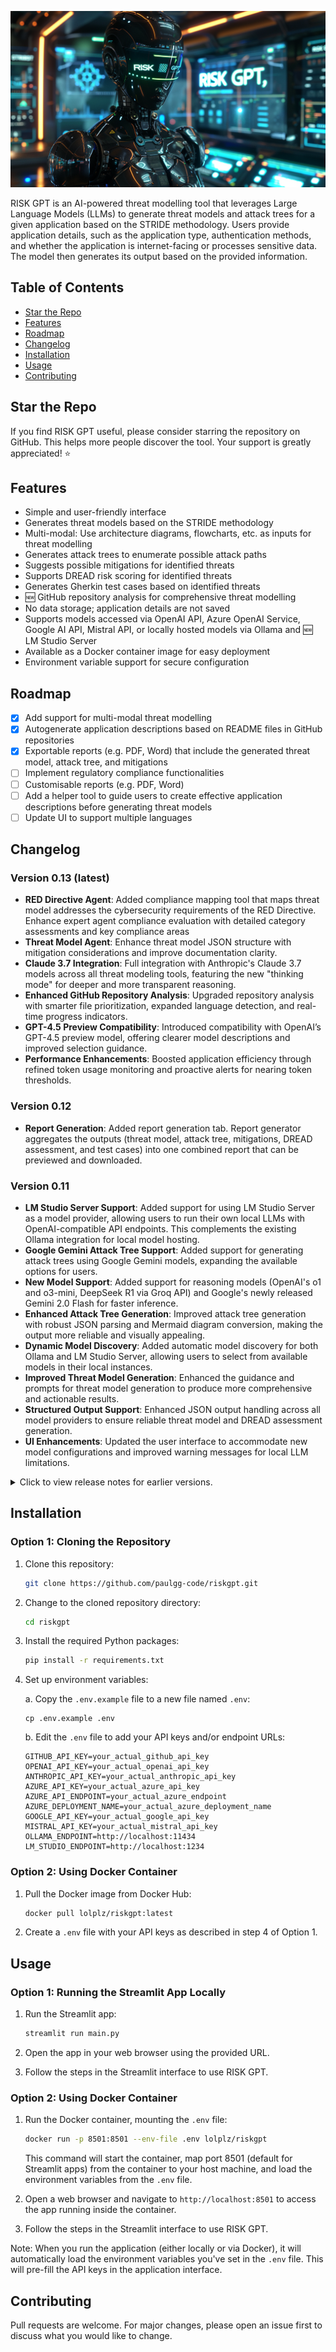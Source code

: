 ![RISKGPT](logo.png)

RISK GPT is an AI-powered threat modelling tool that leverages Large Language Models (LLMs) to generate threat models and attack trees for a given application based on the STRIDE methodology. Users provide application details, such as the application type, authentication methods, and whether the application is internet-facing or processes sensitive data. The model then generates its output based on the provided information.

## Table of Contents
- [Star the Repo](#star-the-repo)
- [Features](#features)
- [Roadmap](#roadmap)
- [Changelog](#changelog)
- [Installation](#installation)
- [Usage](#usage)
- [Contributing](#contributing)

## Star the Repo

If you find RISK GPT useful, please consider starring the repository on GitHub. This helps more people discover the tool. Your support is greatly appreciated! ⭐

## Features
- Simple and user-friendly interface
- Generates threat models based on the STRIDE methodology
- Multi-modal: Use architecture diagrams, flowcharts, etc. as inputs for threat modelling 
- Generates attack trees to enumerate possible attack paths
- Suggests possible mitigations for identified threats
- Supports DREAD risk scoring for identified threats
- Generates Gherkin test cases based on identified threats
- 🆕 GitHub repository analysis for comprehensive threat modelling
- No data storage; application details are not saved
- Supports models accessed via OpenAI API, Azure OpenAI Service, Google AI API, Mistral API, or locally hosted models via Ollama and 🆕 LM Studio Server
- Available as a Docker container image for easy deployment
- Environment variable support for secure configuration

## Roadmap
- [x] Add support for multi-modal threat modelling
- [x] Autogenerate application descriptions based on README files in GitHub repositories
- [x] Exportable reports (e.g. PDF, Word) that include the generated threat model, attack tree, and mitigations
- [ ] Implement regulatory compliance functionalities
- [ ] Customisable  reports (e.g. PDF, Word) 
- [ ] Add a helper tool to guide users to create effective application descriptions before generating threat models
- [ ] Update UI to support multiple languages

## Changelog

### Version 0.13 (latest)

- **RED Directive Agent**: Added compliance mapping tool that maps threat model addresses the cybersecurity requirements of the RED Directive.
Enhance expert agent compliance evaluation with detailed category assessments and key compliance areas
- **Threat Model Agent**: Enhance threat model JSON structure with mitigation considerations and improve documentation clarity.
- **Claude 3.7 Integration**: Full integration with Anthropic's Claude 3.7 models across all threat modeling tools, featuring the new "thinking mode" for deeper and more transparent reasoning.
- **Enhanced GitHub Repository Analysis**: Upgraded repository analysis with smarter file prioritization, expanded language detection, and real-time progress indicators.
- **GPT-4.5 Preview Compatibility**: Introduced compatibility with OpenAI’s GPT-4.5 preview model, offering clearer model descriptions and improved selection guidance.
- **Performance Enhancements**: Boosted application efficiency through refined token usage monitoring and proactive alerts for nearing token thresholds.


### Version 0.12

- **Report Generation**: Added report generation tab. Report generator aggregates the outputs (threat model, attack tree, mitigations, DREAD assessment, and test cases) into one combined report that can be previewed and downloaded. 

### Version 0.11

- **LM Studio Server Support**: Added support for using LM Studio Server as a model provider, allowing users to run their own local LLMs with OpenAI-compatible API endpoints. This complements the existing Ollama integration for local model hosting.
- **Google Gemini Attack Tree Support**: Added support for generating attack trees using Google Gemini models, expanding the available options for users.
- **New Model Support**: Added support for reasoning models (OpenAI's o1 and o3-mini, DeepSeek R1 via Groq API) and Google's newly released Gemini 2.0 Flash for faster inference.
- **Enhanced Attack Tree Generation**: Improved attack tree generation with robust JSON parsing and Mermaid diagram conversion, making the output more reliable and visually appealing.
- **Dynamic Model Discovery**: Added automatic model discovery for both Ollama and LM Studio Server, allowing users to select from available models in their local instances.
- **Improved Threat Model Generation**: Enhanced the guidance and prompts for threat model generation to produce more comprehensive and actionable results.
- **Structured Output Support**: Enhanced JSON output handling across all model providers to ensure reliable threat model and DREAD assessment generation.
- **UI Enhancements**: Updated the user interface to accommodate new model configurations and improved warning messages for local LLM limitations.

<details>
  <summary>Click to view release notes for earlier versions.</summary>

### Version 0.10

- **GitHub Repository Analysis**: RISK GPT now supports automatic analysis of GitHub repositories. Users can provide a GitHub repository URL, and the tool will analyse the README and key files to generate a more comprehensive threat model.
- **Environment Variable Support**: Added support for loading API keys and other configuration from environment variables, improving security and ease of deployment.
- **Improved Error Handling**: Enhanced error handling and retry mechanisms for API calls to improve reliability.
- **UI Enhancements**: Updated the user interface to accommodate new features and improve overall user experience.

### Version 0.9

Release highlights:

- **Local Model Hosting**: RISK GPT now supports the use of locally hosted LLMs via an integration with Ollama. This feature is particularly useful for organisations with strict data privacy requirements or those who prefer to keep their data on-premises. Please note that this feature is not available for users of the RISK GPT version hosted on Streamlit Community Cloud at https://riskgpt.streamlit.app
- **Mistral Client v1.0**: RISK GPT now uses v1.0 of the Mistral Client, which resolves the breaking changes introduced in the latest version of the Mistral API. This ensures that RISK GPT users can continue to leverage the Mistral API for threat modelling tasks.

### Version 0.8.1

This release added support for the following models:

- **GPT4o mini**: I've added support for OpenAI's recently released GPT4o mini model. GPT4o mini is a cost-efficient small model that still provides high-quality responses for threat modelling tasks.

- **Gemini 1.5 Pro (stable)**: Users can now choose from either the stable or preview versions of the Gemini 1.5 Pro model.


### Version 0.8

Release highlights:

- **DREAD Risk Scoring**: RISK GPT now supports DREAD risk scoring, allowing users to assign risk scores to identified threats based on the DREAD model. This feature provides a more comprehensive threat assessment and helps prioritise mitigation efforts.

- **Gherkin Test Cases**: Users can now generate Gherkin test cases based on the identified threats. This feature helps bridge the gap between threat modelling and testing, ensuring that security considerations are integrated into the testing process.

- **UI Enhancements**: I've refreshed the user interface making it easier to navigate and interact with the application and its features.

### Version 0.7

Release highlights:

- **Multi-Modal Threat Modelling**: RISK GPT now supports multi-modal threat modelling using OpenAI's GPT-4o and GPT-4-Turbo models. Users can provide an image of an architecture diagram, flowchart, or other visual representations of their application to enhance the threat modelling process.
- **Google AI Integration**: I've added support for Gemini 1.5 Pro via the Google AI API. Please note that Gemini doesn't consistently generate JSON output so you may need to retry some requests. In addition, Attack Trees can't be generated using Google AI models because of Google's safety restrictions.
- **Refactored Codebase**: I've refactored some parts of the codebase to improve maintainability and readability. This should make it easier to add new features and enhancements in future releases.
- **Bug Fixes**: Minor bug fixes and error handling improvements.


### Version 0.6

Release highlights:

- **Mistral API Integration**: Users can now choose to use LLMs provided by Mistral AI to generate threat models, attack trees and mitigation suggestions. This provides an alternative to OpenAI's GPT models, offering greater flexibility and choice for users.

- **Refined Prompts**: With more people using RISK GPT for work, I've updated the threat model prompt templates to encourage the LLMs to generate more comprehensive outputs. Users should now see multiple threats identified within each STRIDE category.

- **Public Roadmap**: I've created a public roadmap to provide visibility into upcoming features and improvements.

- **UI Enhancements**: I've made some minor updates to the UI to accommodate the new Mistral API integration and improve the overall user experience.


### Version 0.5

Release highlights:

- **Azure OpenAI Service Integration**: Users can now opt to use OpenAI 1106-preview models hosted on the Azure OpenAI Service, in addition to the standard OpenAI API.
- **Docker Container Image**: To make it easier to deploy RISK GPT on public and private clouds, the tool is now available as a [Docker container image](https://hub.docker.com/repository/docker/lolplz/riskgpt/general) on Docker Hub.

### Version 0.4

Release highlights:

- **Integration of New GPT Models**: The application now supports the latest "gpt-4-1106-preview" and "gpt-3.5-turbo-1106" models, offering advanced capabilities and more accurate responses for threat modelling and attack tree generation.
- **Direct OpenAI API Calls**: RISK GPT now makes direct calls to the OpenAI API in order to take advantage of the recently introduced JSON Mode. This should greatly reduce the reduce the likelihood of syntax errors when generating threat models.
- **Refined Attack Tree Generation**: The process for generating attack trees has been overhauled to be more reliable, minimising syntax errors when generating Mermaid diagrams and improving the overall quality of the visualisations.
- **New Logo and Color Scheme**: A refreshed colour scheme and new logo (generated by DALL·E 3).
- **Continued Bug Fixes and Performance Improvements**: I've made a small number of additional updates to address existing bugs and optimise the application for better performance, ensuring a smoother and more efficient user experience.

### Version 0.3

Release highlights:

- **Threat Mitigations**: RISK GPT can now suggest potential mitigations for the threats identified in the threat modelling phase. This helps users develop strategies to prevent or minimise the impact of the identified threats.
- **Downloadable Output**: Users can now download the generated threat model, attack tree, and mitigations as Markdown files directly from the application. This makes it easy to share and document the generated outputs.
- **Improved User Interface**: I've further refined the user interface to provide a smoother and more intuitive user experience. The application layout has been optimised for better readability and usability.
- **Updated GPT Models**: RISK GPT now supports the latest 0613 versions of the GPT-3.5-turbo and GPT-4 models. These updated models provide improved performance and increased control over the generated output.
- **Bug Fixes and Performance Enhancements**: I've addressed several bugs and made performance improvements to ensure a more stable and responsive application.

### Version 0.2

Release highlights:

   - **Attack Tree Generation**: In addition to generating threat models, RISK GPT can now generate attack trees for your applications based on the provided details. This helps users better understand potential attack paths for their applications.
   - **Attack Tree Visualisation**: This is an experimental feature that allows users to visualise the generated attack tree directly in the app using Mermaid.js. This provides a more interactive experience within the RISK GPT interface.
   - **GPT-4 Model Support**: RISK GPT now supports the use of OpenAI's GPT-4 model, provided the user has access to the GPT-4 API. This allows users to leverage the latest advancements in GPT technology to generate more accurate and comprehensive threat models and attack trees.
   - **Improved Layout and Organisation**: I've restructured the app layout to make it easier to navigate and use. Key sections, such as Threat Model and Attack Tree, are now organised into collapsible sections for a cleaner and more intuitive user experience.


### Version 0.1

   Initial release of the application.
</details>

## Installation

### Option 1: Cloning the Repository

1. Clone this repository:

    ```bash
    git clone https://github.com/paulgg-code/riskgpt.git
    ```

2. Change to the cloned repository directory:

    ```bash
    cd riskgpt
    ```

3. Install the required Python packages:

    ```bash
    pip install -r requirements.txt
    ```

4. Set up environment variables:
   
   a. Copy the `.env.example` file to a new file named `.env`:
   ```
   cp .env.example .env
   ```
   
   b. Edit the `.env` file to add your API keys and/or endpoint URLs:
   ```
   GITHUB_API_KEY=your_actual_github_api_key
   OPENAI_API_KEY=your_actual_openai_api_key
   ANTHROPIC_API_KEY=your_actual_anthropic_api_key
   AZURE_API_KEY=your_actual_azure_api_key
   AZURE_API_ENDPOINT=your_actual_azure_endpoint
   AZURE_DEPLOYMENT_NAME=your_actual_azure_deployment_name
   GOOGLE_API_KEY=your_actual_google_api_key
   MISTRAL_API_KEY=your_actual_mistral_api_key
   OLLAMA_ENDPOINT=http://localhost:11434
   LM_STUDIO_ENDPOINT=http://localhost:1234
   ```

### Option 2: Using Docker Container

1. Pull the Docker image from Docker Hub:

    ```bash
    docker pull lolplz/riskgpt:latest
    ```

2. Create a `.env` file with your API keys as described in step 4 of Option 1.

## Usage

### Option 1: Running the Streamlit App Locally

1. Run the Streamlit app:

    ```bash
    streamlit run main.py
    ```

2. Open the app in your web browser using the provided URL.

3. Follow the steps in the Streamlit interface to use RISK GPT.

### Option 2: Using Docker Container

1. Run the Docker container, mounting the `.env` file:

    ```bash
    docker run -p 8501:8501 --env-file .env lolplz/riskgpt
    ```
    This command will start the container, map port 8501 (default for Streamlit apps) from the container to your host machine, and load the environment variables from the `.env` file.

2. Open a web browser and navigate to `http://localhost:8501` to access the app running inside the container.

3. Follow the steps in the Streamlit interface to use RISK GPT.

Note: When you run the application (either locally or via Docker), it will automatically load the environment variables you've set in the `.env` file. This will pre-fill the API keys in the application interface.

## Contributing

Pull requests are welcome. For major changes, please open an issue first to discuss what you would like to change.
